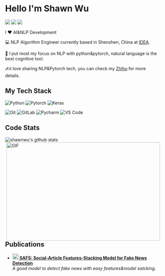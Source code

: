
<!--
**wxj630/wxj630** is a ✨ _special_ ✨ repository because its `README.md` (this file) appears on your GitHub profile.

Here are some ideas to get you started:

- 🔭 I’m currently working on ...
- 🌱 I’m currently learning ...
- 👯 I’m looking to collaborate on ...
- 🤔 I’m looking for help with ...
- 💬 Ask me about ...
- 📫 How to reach me: ...
- 😄 Pronouns: ...
- ⚡ Fun fact: ...
-->

# Hello I'm Shawn Wu
[![](https://img.shields.io/badge/-@shawnwu-%23181717?style=flat-square&logo=github)](https://github.com/wxj630)
[![](https://img.shields.io/badge/-@shawnwu-%23000000?style=flat-square&logo=zhihu)](https://codesandbox.io/u/xiaoluoboding)
[![](https://img.shields.io/website?color=0ab9e6&style=flat-square&up_message=xiaojunwu.me&url=https%3A%2F%2Fxiaojunwu.me)](https://xiaojunwu.me)


I ❤️ AI&NLP Development

:computer: NLP Algorithm Engineer currently based in Shenzhen, China at [IDEA](https://idea.edu.cn).

:vulcan_salute: I put most my focus on NLP with python&pytorch, natural language is the best cognitive tool.

:writing_hand:I love sharing NLP&Pytorch tech, you can check my [Zhihu](http://zhihu.com/wxj630) for more details.

## My Tech Stack
  
![Python](https://img.shields.io/badge/-Python-%233776ab?logo=python&style=for-the-badge&logoColor=white)
![Pytorch](https://img.shields.io/badge/-Pytorch-%233776ab?logo=pytorch&style=for-the-badge)
![Keras](https://img.shields.io/badge/-Keras-%23F05032?&logo=Keras&style=for-the-badge)

![Git](https://img.shields.io/badge/-Git-%23F05032?style=flat-square&logo=git&logoColor=%23ffffff)
![GitLab](https://img.shields.io/badge/-GitLab-FCA121?style=flat-square&logo=gitlab)
![Pycharm](https://img.shields.io/badge/-Pycharm-%23007ACC?style=flat-square&logo=pycharm)
![VS Code](https://img.shields.io/badge/-VSCode-%23007ACC?style=flat-square&logo=visual-studio-code)
  
## Code Stats

![shawnwu's github stats](https://github-readme-stats.vercel.app/api?username=wxj630&show_icons=true&theme=vue-dark)
<img align="right" alt="GIF" src="https://github.com/abhisheknaiidu/abhisheknaiidu/blob/master/code.gif?raw=true" width="500" height="320" />

## Publications
<ul>
  <li><a href="https://ieeexplore.ieee.org/document/9459078"><b><img src="https://emojipedia-us.s3.dualstack.us-west-1.amazonaws.com/thumbs/240/apple/237/fire_1f525.png" width="20" alt="new" /> SAFS: Social-Article Features-Stacking Model for Fake News Detection</b></a><br/><i>A good model to detect fake news with easy features&model satcking.</i></li>
</ul>
